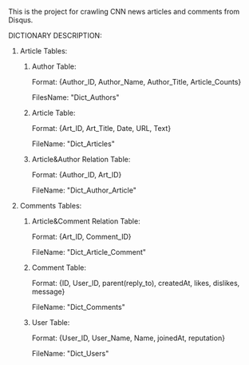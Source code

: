 This is the project for crawling CNN news articles and comments from Disqus.

DICTIONARY DESCRIPTION:

1. Article Tables:

    1) Author Table:

        Format: {Author_ID, Author_Name, Author_Title, Article_Counts}

        FilesName: "Dict_Authors"

    2) Article Table:

        Format: {Art_ID, Art_Title, Date, URL, Text}

        FileName: "Dict_Articles"

    3) Article&Author Relation Table:

        Format: {Author_ID, Art_ID}

        FileName: "Dict_Author_Article"

2. Comments Tables:

    1) Article&Comment Relation Table:

        Format: {Art_ID, Comment_ID}

        FileName: "Dict_Article_Comment"

    2) Comment Table:

        Format: {ID, User_ID, parent(reply_to), createdAt, likes, dislikes, message}

        FileName: "Dict_Comments"

    3) User Table:

        Format: {User_ID, User_Name, Name, joinedAt, reputation}

        FileName: "Dict_Users"

